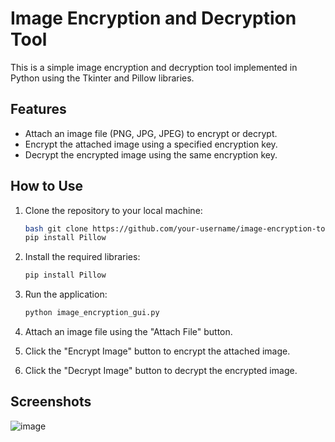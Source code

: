 # Image Encryption and Decryption Tool

This is a simple image encryption and decryption tool implemented in Python using the Tkinter and Pillow libraries.

## Features

- Attach an image file (PNG, JPG, JPEG) to encrypt or decrypt.
- Encrypt the attached image using a specified encryption key.
- Decrypt the encrypted image using the same encryption key.

## How to Use

1. Clone the repository to your local machine:

   ```sh
   bash git clone https://github.com/your-username/image-encryption-tool.git
   pip install Pillow
3. Install the required libraries:
   ```sh
   pip install Pillow
4. Run the application:
   ```sh
   python image_encryption_gui.py
5. Attach an image file using the "Attach File" button.
6. Click the "Encrypt Image" button to encrypt the attached image.
7. Click the "Decrypt Image" button to decrypt the encrypted image.

## Screenshots
![image](https://github.com/Harsh-Sonker/Prodigy-Internship-Projects/assets/86284353/0f078fb1-feba-4ac9-93a9-1a712394e42f)
